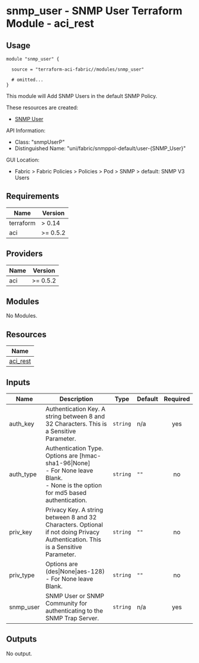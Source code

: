 # snmp_user - SNMP User Terraform Module - aci_rest

## Usage

```hcl
module "snmp_user" {

  source = "terraform-aci-fabric//modules/snmp_user"

  # omitted...
}
```

This module will Add SNMP Users in the default SNMP Policy.

These resources are created:

* [SNMP User](https://registry.terraform.io/providers/CiscoDevNet/aci/latest/docs/resources/rest)

API Information:

* Class: "snmpUserP"
* Distinguished Name: "uni/fabric/snmppol-default/user-{SNMP_User}"

GUI Location:

* Fabric > Fabric Policies > Policies > Pod > SNMP > default: SNMP V3 Users

<!-- BEGINNING OF PRE-COMMIT-TERRAFORM DOCS HOOK -->
## Requirements

| Name | Version |
|------|---------|
| terraform | > 0.14 |
| aci | >= 0.5.2 |

## Providers

| Name | Version |
|------|---------|
| aci | >= 0.5.2 |

## Modules

No Modules.

## Resources

| Name |
|------|
| [aci_rest](https://registry.terraform.io/providers/ciscodevnet/aci/0.5.2/docs/resources/rest) |

## Inputs

| Name | Description | Type | Default | Required |
|------|-------------|------|---------|:--------:|
| auth\_key | Authentication Key.  A string between 8 and 32 Characters.  This is a Sensitive Parameter. | `string` | n/a | yes |
| auth\_type | Authentication Type.  Options are [hmac-sha1-96\|None]<br> - For None leave Blank.<br> - None is the option for md5 based authentication. | `string` | `""` | no |
| priv\_key | Privacy Key.  A string between 8 and 32 Characters.  Optional if not doing Privacy Authentication.  This is a Sensitive Parameter. | `string` | `""` | no |
| priv\_type | Options are (des\|None\|aes-128)<br> - For None leave Blank. | `string` | `""` | no |
| snmp\_user | SNMP User or SNMP Community for authenticating to the SNMP Trap Server. | `string` | n/a | yes |

## Outputs

No output.
<!-- END OF PRE-COMMIT-TERRAFORM DOCS HOOK -->